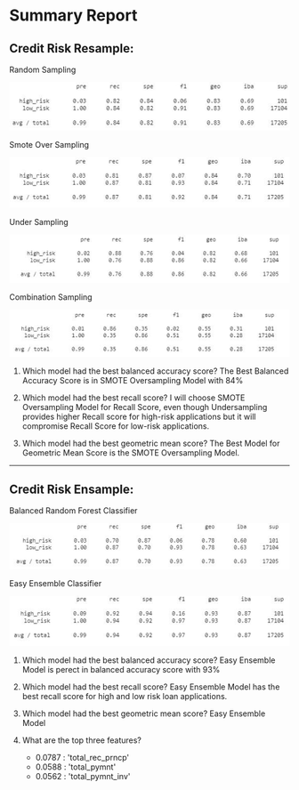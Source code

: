 # Summary Report

## Credit Risk Resample:

Random Sampling

![](Images/Over.JPG)   

Smote Over Sampling

![markdown](Images/Smote.JPG) 

Under Sampling

![](Images/Under.JPG) 

Combination Sampling

![](Images/Combination.JPG)

1. Which model had the best balanced accuracy score?
The Best Balanced Accuracy Score is in SMOTE Oversampling Model with 84%

2. Which model had the best recall score?
I will choose SMOTE Oversampling Model for Recall Score, even though Undersampling provides higher Recall score for high-risk applications but it will compromise Recall Score for low-risk applications.

3. Which model had the best geometric mean score?
The Best Model for Geometric Mean Score is the SMOTE Oversampling Model.

----
## Credit Risk Ensample:

Balanced Random Forest Classifier

![](Images/B.R.JPG)

Easy Ensemble Classifier

![](Images/Easy.JPG)

1. Which model had the best balanced accuracy score?
Easy Ensemble Model is perect in balanced accuracy score with 93% 

2. Which model had the best recall score?
Easy Ensemble Model has the best recall score for high and low risk loan applications.

3. Which model had the best geometric mean score?
Easy Ensemble Model 

4. What are the top three features?

   * 0.0787    : 'total_rec_prncp'
   * 0.0588    : 'total_pymnt'
   * 0.0562    :  'total_pymnt_inv'

